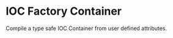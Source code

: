 IOC Factory Container
===================

Compile a type safe IOC Container from user defined attributes.
